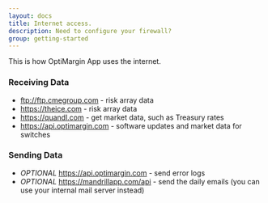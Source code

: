 ```yaml
---
layout: docs
title: Internet access.
description: Need to configure your firewall?
group: getting-started
---
```


This is how OptiMargin App uses the internet.

### Receiving Data
- ftp://ftp.cmegroup.com - risk array data
- https://theice.com - risk array data
- https://quandl.com - get market data, such as Treasury rates
- https://api.optimargin.com - software updates and market data for switches

### Sending Data
- *OPTIONAL* https://api.optimargin.com - send error logs
- *OPTIONAL* https://mandrillapp.com/api - send the daily emails (you can use your internal mail server instead)